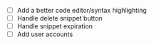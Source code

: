 - [ ] Add a better code editor/syntax highlighting
- [ ] Handle delete snippet button
- [ ] Handle snippet expiration
- [ ] Add user accounts
